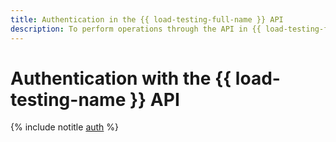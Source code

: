 ```yaml
---
title: Authentication in the {{ load-testing-full-name }} API
description: To perform operations through the API in {{ load-testing-full-name }}, you need to get an IAM token for your account.
---
```


# Authentication with the {{ load-testing-name }} API

{% include notitle [auth](../../_includes/authentication.md) %}